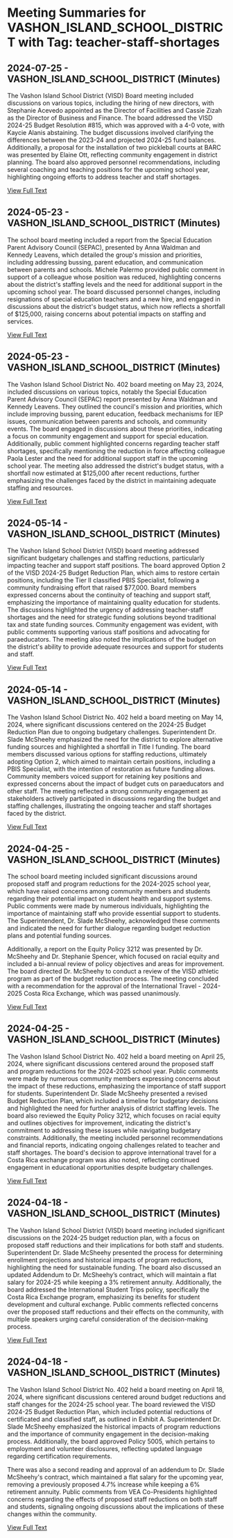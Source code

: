 # Meeting Summaries for VASHON_ISLAND_SCHOOL_DISTRICT with Tag: teacher-staff-shortages

## 2024-07-25 - VASHON_ISLAND_SCHOOL_DISTRICT (Minutes)

The Vashon Island School District (VISD) Board meeting included discussions on various topics, including the hiring of new directors, with Stephanie Acevedo appointed as the Director of Facilities and Cassie Zizah as the Director of Business and Finance. The board addressed the VISD 2024-25 Budget Resolution #815, which was approved with a 4-0 vote, with Kaycie Alanis abstaining. The budget discussions involved clarifying the differences between the 2023-24 and projected 2024-25 fund balances. Additionally, a proposal for the installation of two pickleball courts at BARC was presented by Elaine Ott, reflecting community engagement in district planning. The board also approved personnel recommendations, including several coaching and teaching positions for the upcoming school year, highlighting ongoing efforts to address teacher and staff shortages.

[View Full Text](https://raw.githubusercontent.com/VoronoiPerspectives/WashingtonStateSchoolBoardExplorer/refs/heads/main/data/countries/usa/states/wa/counties/king/school_boards/vashon_island_school_district/2024/2024-07-25-minutes.txt)

## 2024-05-23 - VASHON_ISLAND_SCHOOL_DISTRICT (Minutes)

The school board meeting included a report from the Special Education Parent Advisory Council (SEPAC), presented by Anna Waldman and Kennedy Leavens, which detailed the group's mission and priorities, including addressing bussing, parent education, and communication between parents and schools. Michele Palermo provided public comment in support of a colleague whose position was reduced, highlighting concerns about the district's staffing levels and the need for additional support in the upcoming school year. The board discussed personnel changes, including resignations of special education teachers and a new hire, and engaged in discussions about the district's budget status, which now reflects a shortfall of $125,000, raising concerns about potential impacts on staffing and services.

[View Full Text](https://raw.githubusercontent.com/VoronoiPerspectives/WashingtonStateSchoolBoardExplorer/refs/heads/main/data/countries/usa/states/wa/counties/king/school_boards/vashon_island_school_district/2024/2024-05-23-minutes.txt)

## 2024-05-23 - VASHON_ISLAND_SCHOOL_DISTRICT (Minutes)

The Vashon Island School District No. 402 board meeting on May 23, 2024, included discussions on various topics, notably the Special Education Parent Advisory Council (SEPAC) report presented by Anna Waldman and Kennedy Leavens. They outlined the council's mission and priorities, which include improving bussing, parent education, feedback mechanisms for IEP issues, communication between parents and schools, and community events. The board engaged in discussions about these priorities, indicating a focus on community engagement and support for special education. Additionally, public comment highlighted concerns regarding teacher staff shortages, specifically mentioning the reduction in force affecting colleague Paola Lester and the need for additional support staff in the upcoming school year. The meeting also addressed the district's budget status, with a shortfall now estimated at $125,000 after recent reductions, further emphasizing the challenges faced by the district in maintaining adequate staffing and resources.

[View Full Text](https://raw.githubusercontent.com/VoronoiPerspectives/WashingtonStateSchoolBoardExplorer/refs/heads/main/data/countries/usa/states/wa/counties/king/school_boards/vashon_island_school_district/2024/2024-05-23-draft-minutes.txt)

## 2024-05-14 - VASHON_ISLAND_SCHOOL_DISTRICT (Minutes)

The Vashon Island School District (VISD) board meeting addressed significant budgetary challenges and staffing reductions, particularly impacting teacher and support staff positions. The board approved Option 2 of the VISD 2024-25 Budget Reduction Plan, which aims to restore certain positions, including the Tier II classified PBIS Specialist, following a community fundraising effort that raised $77,000. Board members expressed concerns about the continuity of teaching and support staff, emphasizing the importance of maintaining quality education for students. The discussions highlighted the urgency of addressing teacher-staff shortages and the need for strategic funding solutions beyond traditional tax and state funding sources. Community engagement was evident, with public comments supporting various staff positions and advocating for paraeducators. The meeting also noted the implications of the budget on the district's ability to provide adequate resources and support for students and staff.

[View Full Text](https://raw.githubusercontent.com/VoronoiPerspectives/WashingtonStateSchoolBoardExplorer/refs/heads/main/data/countries/usa/states/wa/counties/king/school_boards/vashon_island_school_district/2024/2024-05-14-minutes.txt)

## 2024-05-14 - VASHON_ISLAND_SCHOOL_DISTRICT (Minutes)

The Vashon Island School District No. 402 held a board meeting on May 14, 2024, where significant discussions centered on the 2024-25 Budget Reduction Plan due to ongoing budgetary challenges. Superintendent Dr. Slade McSheehy emphasized the need for the district to explore alternative funding sources and highlighted a shortfall in Title I funding. The board members discussed various options for staffing reductions, ultimately adopting Option 2, which aimed to maintain certain positions, including a PBIS Specialist, with the intention of restoration as future funding allows. Community members voiced support for retaining key positions and expressed concerns about the impact of budget cuts on paraeducators and other staff. The meeting reflected a strong community engagement as stakeholders actively participated in discussions regarding the budget and staffing challenges, illustrating the ongoing teacher and staff shortages faced by the district.

[View Full Text](https://raw.githubusercontent.com/VoronoiPerspectives/WashingtonStateSchoolBoardExplorer/refs/heads/main/data/countries/usa/states/wa/counties/king/school_boards/vashon_island_school_district/2024/2024-05-14-draft-minutes.txt)

## 2024-04-25 - VASHON_ISLAND_SCHOOL_DISTRICT (Minutes)

The school board meeting included significant discussions around proposed staff and program reductions for the 2024-2025 school year, which have raised concerns among community members and students regarding their potential impact on student health and support systems. Public comments were made by numerous individuals, highlighting the importance of maintaining staff who provide essential support to students. The Superintendent, Dr. Slade McSheehy, acknowledged these comments and indicated the need for further dialogue regarding budget reduction plans and potential funding sources. 

Additionally, a report on the Equity Policy 3212 was presented by Dr. McSheehy and Dr. Stephanie Spencer, which focused on racial equity and included a bi-annual review of policy objectives and areas for improvement. The board directed Dr. McSheehy to conduct a review of the VISD athletic program as part of the budget reduction process. The meeting concluded with a recommendation for the approval of the International Travel - 2024-2025 Costa Rica Exchange, which was passed unanimously.

[View Full Text](https://raw.githubusercontent.com/VoronoiPerspectives/WashingtonStateSchoolBoardExplorer/refs/heads/main/data/countries/usa/states/wa/counties/king/school_boards/vashon_island_school_district/2024/2024-04-25-minutes.txt)

## 2024-04-25 - VASHON_ISLAND_SCHOOL_DISTRICT (Minutes)

The Vashon Island School District No. 402 held a board meeting on April 25, 2024, where significant discussions centered around the proposed staff and program reductions for the 2024-2025 school year. Public comments were made by numerous community members expressing concerns about the impact of these reductions, emphasizing the importance of staff support for students. Superintendent Dr. Slade McSheehy presented a revised Budget Reduction Plan, which included a timeline for budgetary decisions and highlighted the need for further analysis of district staffing levels. The board also reviewed the Equity Policy 3212, which focuses on racial equity and outlines objectives for improvement, indicating the district's commitment to addressing these issues while navigating budgetary constraints. Additionally, the meeting included personnel recommendations and financial reports, indicating ongoing challenges related to teacher and staff shortages. The board's decision to approve international travel for a Costa Rica exchange program was also noted, reflecting continued engagement in educational opportunities despite budgetary challenges.

[View Full Text](https://raw.githubusercontent.com/VoronoiPerspectives/WashingtonStateSchoolBoardExplorer/refs/heads/main/data/countries/usa/states/wa/counties/king/school_boards/vashon_island_school_district/2024/2024-04-25-draft-minutes.txt)

## 2024-04-18 - VASHON_ISLAND_SCHOOL_DISTRICT (Minutes)

The Vashon Island School District (VISD) board meeting included significant discussions on the 2024-25 budget reduction plan, with a focus on proposed staff reductions and their implications for both staff and students. Superintendent Dr. Slade McSheehy presented the process for determining enrollment projections and historical impacts of program reductions, highlighting the need for sustainable funding. The board also discussed an updated Addendum to Dr. McSheehy’s contract, which will maintain a flat salary for 2024-25 while keeping a 3% retirement annuity. Additionally, the board addressed the International Student Trips policy, specifically the Costa Rica Exchange program, emphasizing its benefits for student development and cultural exchange. Public comments reflected concerns over the proposed staff reductions and their effects on the community, with multiple speakers urging careful consideration of the decision-making process.

[View Full Text](https://raw.githubusercontent.com/VoronoiPerspectives/WashingtonStateSchoolBoardExplorer/refs/heads/main/data/countries/usa/states/wa/counties/king/school_boards/vashon_island_school_district/2024/2024-04-18-minutes.txt)

## 2024-04-18 - VASHON_ISLAND_SCHOOL_DISTRICT (Minutes)

The Vashon Island School District No. 402 held a board meeting on April 18, 2024, where significant discussions centered around budget reductions and staff changes for the 2024-25 school year. The board reviewed the VISD 2024-25 Budget Reduction Plan, which included potential reductions of certificated and classified staff, as outlined in Exhibit A. Superintendent Dr. Slade McSheehy emphasized the historical impacts of program reductions and the importance of community engagement in the decision-making process. Additionally, the board approved Policy 5005, which pertains to employment and volunteer disclosures, reflecting updated language regarding certification requirements. 

There was also a second reading and approval of an addendum to Dr. Slade McSheehy's contract, which maintained a flat salary for the upcoming year, removing a previously proposed 4.7% increase while keeping a 6% retirement annuity. Public comments from VEA Co-Presidents highlighted concerns regarding the effects of proposed staff reductions on both staff and students, signaling ongoing discussions about the implications of these changes within the community.

[View Full Text](https://raw.githubusercontent.com/VoronoiPerspectives/WashingtonStateSchoolBoardExplorer/refs/heads/main/data/countries/usa/states/wa/counties/king/school_boards/vashon_island_school_district/2024/2024-04-18-draft-minutes.txt)


